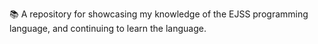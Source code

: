 📚️ A repository for showcasing my knowledge of the EJSS programming language, and continuing to learn the language.
